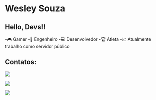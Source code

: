 # Wesley Souza
## Hello, Devs!! 



-🎮 Gamer 
-🚀 Engenheiro
-💻 Desenvolvedor
-🏆 Atleta
-📈 Atualmente trabalho como servidor público



## Contatos:

<div>

<a href="https://www.instagram.com/wesouza10/" target="_blank"><img src="https://img.shields.io/badge/-Instagram-%23E4405F?style=for-the-badge&logo=instagram&logoColor=white" target="_blank"></a>

<a href="https://www.linkedin.com/in/wesley-souza-58a1218b/" target="_blank"><img src="https://img.shields.io/badge/-LinkedIn-%230077B5?style=for-the-badge&logo=linkedin&logoColor=white" target="_blank"></a>   
</div>

<a href="https://wesouza.herokuapp.com/" target="_blank"><img src="https://img.shields.io/badge/website-000000?style=for-the-badge&logo=About.me&logoColor=white" target="_blank"></a>   
</div>
